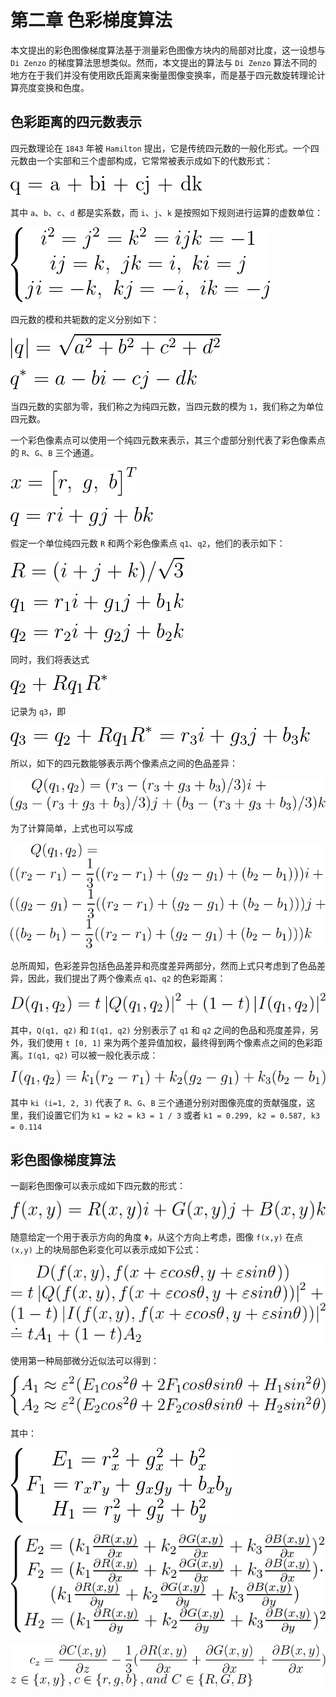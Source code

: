 # 第二章 色彩梯度算法
本文提出的彩色图像梯度算法基于测量彩色图像方块内的局部对比度，这一设想与 `Di Zenzo` 的梯度算法思想类似。然而，本文提出的算法与 `Di Zenzo` 算法不同的地方在于我们并没有使用欧氏距离来衡量图像变换率，而是基于四元数旋转理论计算亮度变换和色度。

## 色彩距离的四元数表示
四元数理论在 `1843` 年被 `Hamilton` 提出，它是传统四元数的一般化形式。一个四元数由一个实部和三个虚部构成，它常常被表示成如下的代数形式：

![1](./img/1.png)

其中 `a`、`b`、`c`、`d` 都是实系数，而 `i`、`j`、`k` 是按照如下规则进行运算的虚数单位：

![2](./img/2.png)

四元数的模和共轭数的定义分别如下：

![3](./img/3.png)

![4](./img/4.png)

当四元数的实部为零，我们称之为纯四元数，当四元数的模为 `1`，我们称之为单位四元数。

一个彩色像素点可以使用一个纯四元数来表示，其三个虚部分别代表了彩色像素点的 `R`、`G`、`B` 三个通道。

![5](./img/5.png)

![6](./img/6.png)

假定一个单位纯四元数 `R` 和两个彩色像素点 `q1`、`q2`，他们的表示如下：

![7](./img/7.png)

![8](./img/8.png)

![9](./img/9.png)

同时，我们将表达式

![10](./img/10.png)

记录为 `q3`，即

![11](./img/11.png)

所以，如下的四元数能够表示两个像素点之间的色品差异：

![12](./img/12.png)

为了计算简单，上式也可以写成

![13](./img/13.png)

总所周知，色彩差异包括色品差异和亮度差异两部分，然而上式只考虑到了色品差异，因此，我们提出了两个像素点 `q1`、`q2` 的色彩距离：

![14](./img/14.png)

其中，`Q(q1, q2)` 和 `I(q1, q2)` 分别表示了 `q1` 和 `q2` 之间的色品和亮度差异，另外，我们使用 `t [0, 1]` 来为两个差异值加权，最终得到两个像素点之间的色彩距离。`I(q1, q2)` 可以被一般化表示成：

 ![15](./img/15.png)

 其中 `ki (i=1, 2, 3)` 代表了 `R`、`G`、`B` 三个通道分别对图像亮度的贡献强度，这里，我们设置它们为 `k1 = k2 = k3 = 1 / 3` 或者 `k1 = 0.299, k2 = 0.587, k3 = 0.114`

## 彩色图像梯度算法
一副彩色图像可以表示成如下四元数的形式：

![16](./img/16.png)

随意给定一个用于表示方向的角度 `Φ`，从这个方向上考虑，图像 `f(x,y)` 在点 `(x,y)` 上的块局部色彩变化可以表示成如下公式：

![17](./img/17.png)

使用第一种局部微分近似法可以得到：

![18](./img/18.png)

其中：

![19](./img/19.png)

![20](./img/20.png)

![21](./img/21.png)
